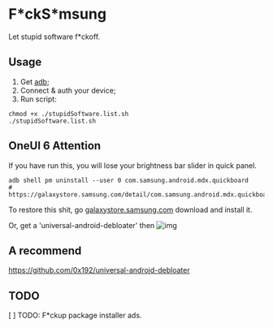 # F\*ckS\*msung

Let stupid software f\*ckoff.

## Usage

1. Get [adb](https://developer.android.com/studio/command-line/adb);
2. Connect & auth your device;
3. Run script:

```shell
chmod +x ./stupidSoftware.list.sh
./stupidSoftware.list.sh
```

## OneUI 6 Attention

If you have run this, you will lose your brightness bar slider in quick panel.

```shell
adb shell pm uninstall --user 0 com.samsung.android.mdx.quickboard                          # https://galaxystore.samsung.com/detail/com.samsung.android.mdx.quickboard
```

To restore this shit, go [galaxystore.samsung.com](https://galaxystore.samsung.com/prepost/000004212459?appId=com.samsung.android.mdx.quickboard) download and install it.

Or, get a 'universal-android-debloater' then ![img](https://preview.redd.it/3hu0z1egg5fc1.png?width=2256&format=png&auto=webp&s=24723e0da540c57a95bddc6654ea1c52f6872c0f)

## A recommend

https://github.com/0x192/universal-android-debloater

## TODO

[ ] TODO: F\*ckup package installer ads.
